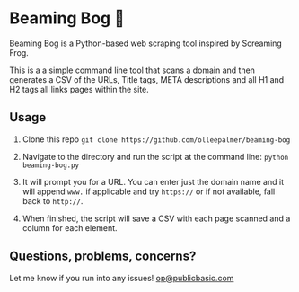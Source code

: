# Beaming Bog 💩 

Beaming Bog is a Python-based web scraping tool inspired by Screaming Frog. 

This is a a simple command line tool that scans a domain and then generates a CSV of the URLs, Title tags, META descriptions and all H1 and H2 tags all links pages within the site.

## Usage

1. Clone this repo ```git clone https://github.com/olleepalmer/beaming-bog```

2. Navigate to the directory and run the script at the command line: ```python beaming-bog.py```

3. It will prompt you for a URL. You can enter just the domain name and it will append `www.` if applicable and try `https://` or if not available, fall back to `http://`.

4. When finished, the script will save a CSV with each page scanned and a column for each element.

## Questions, problems, concerns?

Let me know if you run into any issues! <op@publicbasic.com>